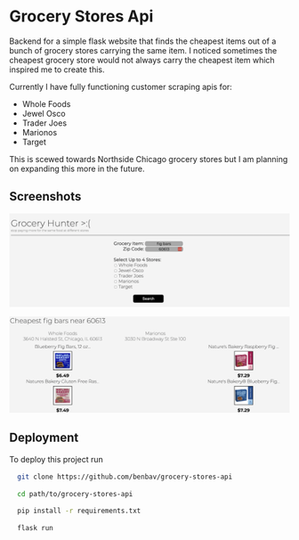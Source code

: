 # Grocery Stores Api

Backend for a simple flask website that finds the cheapest items out of a bunch of grocery stores carrying the same item. I noticed sometimes the cheapest grocery store would not always carry the cheapest item which inspired me to create this.

Currently I have fully functioning customer scraping apis for:

- Whole Foods
- Jewel Osco
- Trader Joes
- Marionos
- Target

This is scewed towards Northside Chicago grocery stores but I am planning on expanding this more in the future.

## Screenshots

![Landing Page](static/landing.png)

![Results](static/results.png)

## Deployment

To deploy this project run

```bash
  git clone https://github.com/benbav/grocery-stores-api
```

```bash
  cd path/to/grocery-stores-api
```

```bash
  pip install -r requirements.txt
```

```bash
  flask run
```
